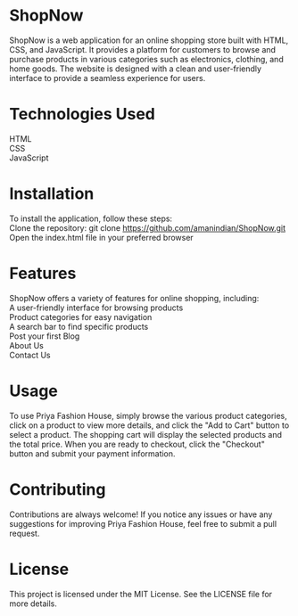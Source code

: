 # ShopNow  
ShopNow is a web application for an online shopping store built with HTML, CSS, and JavaScript. It provides a platform for customers to browse and purchase products in various categories such as electronics, clothing, and home goods. The website is designed with a clean and user-friendly interface to provide a seamless experience for users.  

# Technologies Used  
HTML  
CSS  
JavaScript  

# Installation  
To install the application, follow these steps:  
Clone the repository: git clone https://github.com/amanindian/ShopNow.git  
Open the index.html file in your preferred browser  

# Features  
ShopNow offers a variety of features for online shopping, including:  
A user-friendly interface for browsing products  
Product categories for easy navigation  
A search bar to find specific products  
Post your first Blog   
About Us  
Contact Us  
<!-- The ability to add products to a shopping cart
A shopping cart that displays the selected products and total price
The ability to checkout and submit payment information 
-->

# Usage   
To use Priya Fashion House, simply browse the various product categories, click on a product to view more details, and click the "Add to Cart" button to select a product. The shopping cart will display the selected products and the total price. When you are ready to checkout, click the "Checkout" button and submit your payment information.

# Contributing  
Contributions are always welcome! If you notice any issues or have any suggestions for improving Priya Fashion House, feel free to submit a pull request. 

# License   
This project is licensed under the MIT License. See the LICENSE file for more details.  
